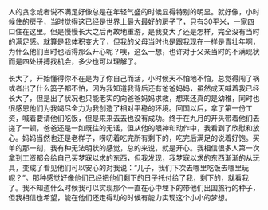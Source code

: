 人的贪念或者说不满足好像总是在年轻气盛的时候显得特别的明显。就好像，小时候住的房子，当时觉得这已经是世界上最大最好的房子了，只有30平米，一家四口住在这里。但是慢慢长大之后再故地重游，是我变大了还是怎样，完全没有当时的满足感。就算是我体积变大了，但我的父母当时也是跟我现在一样是青壮年啊，为什么他们当时也活得那么开心呢？噢，这么一想，也许对于父亲当时的不满现状而是四处拼搏找机会，多少也可以理解了。

长大了，开始懂得你不在是为了你自己而活，小时候天不怕地不怕，总觉得闯了祸或者出了什么篓子都不怕，因为我知道我背后还有爸爸妈妈，虽然成天喊着我已经长大了，但是出了状况也只能老实的向爸爸妈妈求救，想来还真的是幼稚，同时也很感恩他们为我竭尽全力为我创造了相对平稳的环境。回国以后，拿了第一份工资，喊着要请他们吃饭，但是来来去去也没有成功。终于在九月的开头带着他们去搓了一顿，爸爸还是一如既往的无话，但从他的眼神和动作中，我看到了欣慰和放心。妈妈当然也还是老样子，唠叨着吃完所有剩下的，吃完后满足的说着好饱。买单的那一刻，我有种无法明状的感觉，总的来说，就是开心。我相信很多人第一次拿到工资都会给自己买梦寐以求的东西，但我发现，我梦寐以求的东西渐渐的从玩具，变成了看见他们可以安心的对我说：“儿子，我们下次去哪里吃饭去哪里玩呢？”。那种感觉好像他们已经把他们剩下的日子托付给了我，剩下的，就看我了。我不知道什么时候我可以实现那个一直在心中埋下的带他们出国旅行的种子，但我相信也希望，能在他们还走得动的时候有能力实现这个小小的梦想。
